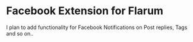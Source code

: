 # Facebook Extension for Flarum # 

I plan to add functionality for Facebook Notifications on Post replies, Tags and so on..
